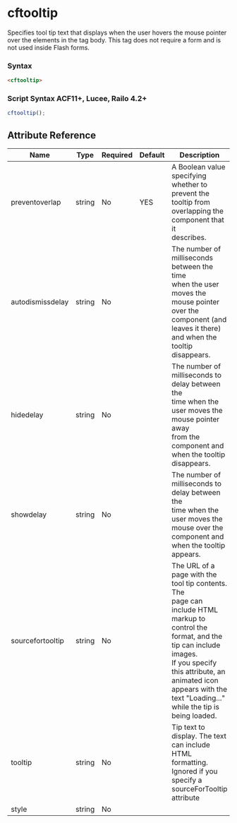 # cftooltip

Specifies tool tip text that displays when the user hovers the mouse pointer over the elements 
 in the tag body. This tag does not require a form and is not used inside Flash forms.

### Syntax

```html
<cftooltip>
```

### Script Syntax ACF11+, Lucee, Railo 4.2+

```javascript
cftooltip();
```

## Attribute Reference

| Name | Type | Required | Default | Description |
| --- | --- | --- | --- | --- |
| preventoverlap | string | No | YES | A Boolean value specifying whether to prevent the <br /> tooltip from overlapping the component that it <br /> describes. |
| autodismissdelay | string | No |  | The number of milliseconds between the time <br /> when the user moves the mouse pointer over the <br /> component (and leaves it there) and when the <br /> tooltip disappears. |
| hidedelay | string | No |  | The number of milliseconds to delay between the <br /> time when the user moves the mouse pointer away <br /> from the component and when the tooltip <br /> disappears. |
| showdelay | string | No |  | The number of milliseconds to delay between the <br /> time when the user moves the mouse over the <br /> component and when the tooltip appears. |
| sourcefortooltip | string | No |  | The URL of a page with the tool tip contents. The <br /> page can include HTML markup to control the <br /> format, and the tip can include images. <br /> If you specify this attribute, an animated icon <br /> appears with the text "Loading..." while the tip is <br /> being loaded. |
| tooltip | string | No |  | Tip text to display. The text can include HTML <br /> formatting. <br /> Ignored if you specify a sourceForTooltip attribute |
| style | string | No |  |  |
